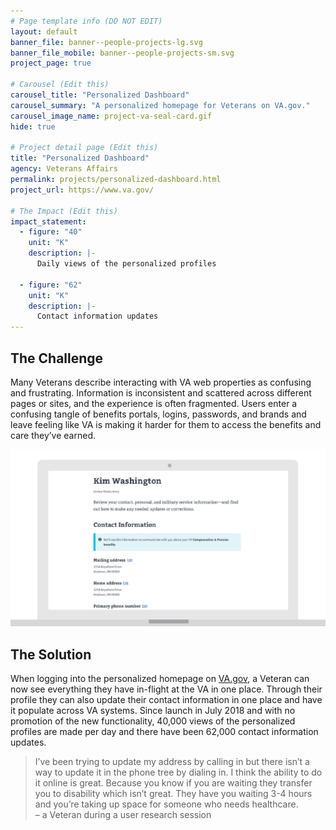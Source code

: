 ```yaml
---
# Page template info (DO NOT EDIT)
layout: default
banner_file: banner--people-projects-lg.svg
banner_file_mobile: banner--people-projects-sm.svg
project_page: true

# Carousel (Edit this)
carousel_title: "Personalized Dashboard"
carousel_summary: "A personalized homepage for Veterans on VA.gov."
carousel_image_name: project-va-seal-card.gif
hide: true

# Project detail page (Edit this)
title: "Personalized Dashboard"
agency: Veterans Affairs
permalink: projects/personalized-dashboard.html
project_url: https://www.va.gov/

# The Impact (Edit this)
impact_statement:
  - figure: "40"
    unit: "K"
    description: |-
      Daily views of the personalized profiles

  - figure: "62"
    unit: "K"
    description: |-
      Contact information updates
---
```


## The Challenge

Many Veterans describe interacting with VA web properties as confusing and frustrating. Information is inconsistent and scattered across different pages or sites, and the experience is often fragmented. Users enter a confusing tangle of benefits portals, logins, passwords, and brands and leave feeling like VA is making it harder for them to access the benefits and care they’ve earned.

![](../images/project-va-personalized-dashboard-ui.jpg)

## The Solution

When logging into the personalized homepage on [VA.gov](https://www.va.gov/), a Veteran can now see everything they have in-flight at the VA in one place. Through their profile they can also update their contact information in one place and have it populate across VA systems. Since launch in July 2018 and with no promotion of the new functionality, 40,000 views of the personalized profiles are made per day and there have been 62,000 contact information updates.

<blockquote class="pullquote" markdown="1">
I’ve been trying to update my address by calling in but there isn’t a way to update it in the phone tree by dialing in. I think the ability to do it online is great. Because you know if you are waiting they transfer you to disability which isn’t great. They have you waiting 3-4 hours and you’re taking up space for someone who needs healthcare.
 <footer>– a Veteran during a user research session</footer>
</blockquote>
